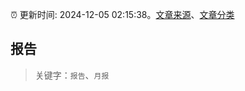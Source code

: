:alarm_clock: 更新时间: 2024-12-05 02:15:38。[文章来源](/README.md)、[文章分类](/TAGS.md)

## 报告


> 关键字：`报告`、`月报`



